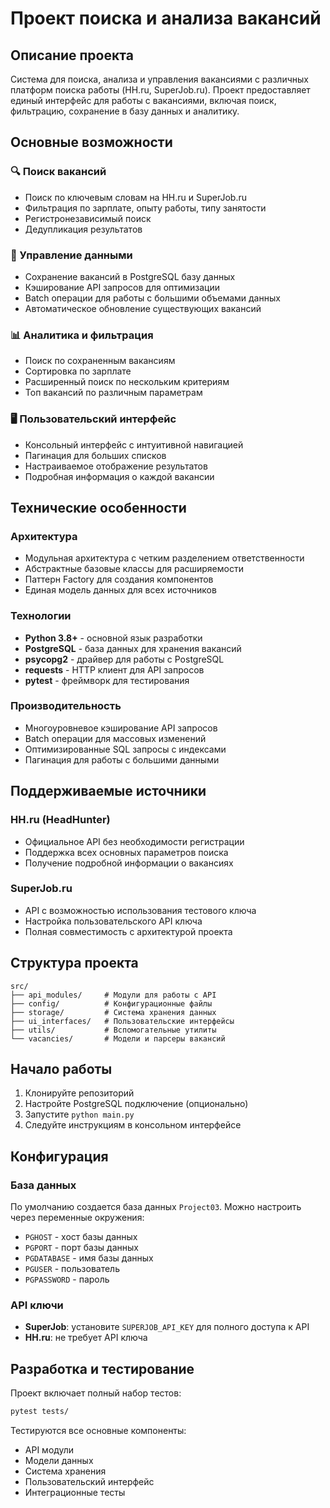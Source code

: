 
# Проект поиска и анализа вакансий

## Описание проекта

Система для поиска, анализа и управления вакансиями с различных платформ поиска работы (HH.ru, SuperJob.ru). Проект предоставляет единый интерфейс для работы с вакансиями, включая поиск, фильтрацию, сохранение в базу данных и аналитику.

## Основные возможности

### 🔍 Поиск вакансий
- Поиск по ключевым словам на HH.ru и SuperJob.ru
- Фильтрация по зарплате, опыту работы, типу занятости
- Регистронезависимый поиск
- Дедупликация результатов

### 💾 Управление данными
- Сохранение вакансий в PostgreSQL базу данных
- Кэширование API запросов для оптимизации
- Batch операции для работы с большими объемами данных
- Автоматическое обновление существующих вакансий

### 📊 Аналитика и фильтрация
- Поиск по сохраненным вакансиям
- Сортировка по зарплате
- Расширенный поиск по нескольким критериям
- Топ вакансий по различным параметрам

### 🖥️ Пользовательский интерфейс
- Консольный интерфейс с интуитивной навигацией
- Пагинация для больших списков
- Настраиваемое отображение результатов
- Подробная информация о каждой вакансии

## Технические особенности

### Архитектура
- Модульная архитектура с четким разделением ответственности
- Абстрактные базовые классы для расширяемости
- Паттерн Factory для создания компонентов
- Единая модель данных для всех источников

### Технологии
- **Python 3.8+** - основной язык разработки
- **PostgreSQL** - база данных для хранения вакансий
- **psycopg2** - драйвер для работы с PostgreSQL
- **requests** - HTTP клиент для API запросов
- **pytest** - фреймворк для тестирования

### Производительность
- Многоуровневое кэширование API запросов
- Batch операции для массовых изменений
- Оптимизированные SQL запросы с индексами
- Пагинация для работы с большими данными

## Поддерживаемые источники

### HH.ru (HeadHunter)
- Официальное API без необходимости регистрации
- Поддержка всех основных параметров поиска
- Получение подробной информации о вакансиях

### SuperJob.ru
- API с возможностью использования тестового ключа
- Настройка пользовательского API ключа
- Полная совместимость с архитектурой проекта

## Структура проекта

```
src/
├── api_modules/     # Модули для работы с API
├── config/          # Конфигурационные файлы
├── storage/         # Система хранения данных
├── ui_interfaces/   # Пользовательские интерфейсы
├── utils/           # Вспомогательные утилиты
└── vacancies/       # Модели и парсеры вакансий
```

## Начало работы

1. Клонируйте репозиторий
2. Настройте PostgreSQL подключение (опционально)
3. Запустите `python main.py`
4. Следуйте инструкциям в консольном интерфейсе

## Конфигурация

### База данных
По умолчанию создается база данных `Project03`. Можно настроить через переменные окружения:
- `PGHOST` - хост базы данных
- `PGPORT` - порт базы данных  
- `PGDATABASE` - имя базы данных
- `PGUSER` - пользователь
- `PGPASSWORD` - пароль

### API ключи
- **SuperJob**: установите `SUPERJOB_API_KEY` для полного доступа к API
- **HH.ru**: не требует API ключа

## Разработка и тестирование

Проект включает полный набор тестов:
```bash
pytest tests/
```

Тестируются все основные компоненты:
- API модули
- Модели данных
- Система хранения
- Пользовательский интерфейс
- Интеграционные тесты

